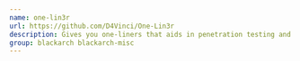 ```yaml
---
name: one-lin3r
url: https://github.com/D4Vinci/One-Lin3r
description: Gives you one-liners that aids in penetration testing and more.
group: blackarch blackarch-misc
---
```

